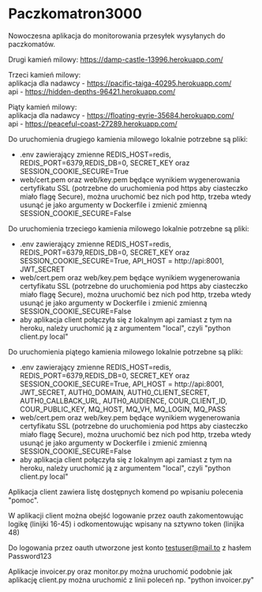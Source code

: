 # Paczkomatron3000

Nowoczesna aplikacja do monitorowania przesyłek wysyłanych do paczkomatów.


Drugi kamień milowy: https://damp-castle-13996.herokuapp.com/

Trzeci kamień milowy:</br>
aplikacja dla nadawcy - https://pacific-taiga-40295.herokuapp.com/ </br>
api - https://hidden-depths-96421.herokuapp.com/

Piąty kamień milowy:</br>
aplikacja dla nadawcy - https://floating-eyrie-35684.herokuapp.com/ </br>
api - https://peaceful-coast-27289.herokuapp.com/

Do uruchomienia drugiego kamienia milowego lokalnie potrzebne są pliki:
- .env zawierający zmienne REDIS_HOST=redis, REDIS_PORT=6379,REDIS_DB=0, SECRET_KEY oraz SESSION_COOKIE_SECURE=True
- web/cert.pem oraz web/key.pem będące wynikiem wygenerowania certyfikatu SSL (potrzebne do uruchomienia pod https aby ciasteczko miało flagę Secure), można uruchomić bez nich pod http, trzeba wtedy usunąć je jako argumenty w Dockerfile i zmienić zmienną SESSION_COOKIE_SECURE=False

Do uruchomienia trzeciego kamienia milowego lokalnie potrzebne są pliki:
- .env zawierający zmienne REDIS_HOST=redis, REDIS_PORT=6379,REDIS_DB=0, SECRET_KEY oraz SESSION_COOKIE_SECURE=True, API_HOST = http://api:8001, JWT_SECRET
- web/cert.pem oraz web/key.pem będące wynikiem wygenerowania certyfikatu SSL (potrzebne do uruchomienia pod https aby ciasteczko miało flagę Secure), można uruchomić bez nich pod http, trzeba wtedy usunąć je jako argumenty w Dockerfile i zmienić zmienną SESSION_COOKIE_SECURE=False
- aby aplikacja client połączyła się z lokalnym api zamiast z tym na heroku, należy uruchomić ją z argumentem "local", czyli "python client.py local"

Do uruchomienia piątego kamienia milowego lokalnie potrzebne są pliki:
- .env zawierający zmienne REDIS_HOST=redis, REDIS_PORT=6379,REDIS_DB=0, SECRET_KEY oraz SESSION_COOKIE_SECURE=True, API_HOST = http://api:8001, JWT_SECRET, AUTH0_DOMAIN, AUTH0_CLIENT_SECRET, AUTH0_CALLBACK_URL, AUTH0_AUDIENCE, COUR_CLIENT_ID, COUR_PUBLIC_KEY, MQ_HOST, MQ_VH, MQ_LOGIN, MQ_PASS
- web/cert.pem oraz web/key.pem będące wynikiem wygenerowania certyfikatu SSL (potrzebne do uruchomienia pod https aby ciasteczko miało flagę Secure), można uruchomić bez nich pod http, trzeba wtedy usunąć je jako argumenty w Dockerfile i zmienić zmienną SESSION_COOKIE_SECURE=False
- aby aplikacja client połączyła się z lokalnym api zamiast z tym na heroku, należy uruchomić ją z argumentem "local", czyli "python client.py local"

Aplikacja client zawiera listę dostępnych komend po wpisaniu polecenia "pomoc".

W aplikacji client można obejść logowanie przez oauth zakomentowując logikę (linijki 16-45) i odkomentowując wpisany na sztywno token (linijka 48)

Do logowania przez oauth utworzone jest konto testuser@mail.to z hasłem Password123

Aplikacje invoicer.py oraz monitor.py można uruchomić podobnie jak aplikację client.py można uruchomić z linii poleceń np. "python invoicer.py"
